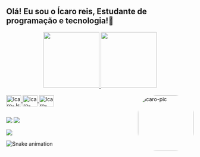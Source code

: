 ## Olá! Eu sou o Ícaro reis, Estudante de programação e tecnologia!🤖
<div align="center">
  <a href="https://github.com/icaropaixao">
  <img height="150px" src="https://github-readme-stats.vercel.app/api?username=icaropaixao&show_icons=true&theme=dracula&include_all_commits=true&count_private=true"/>
  <img height="150px" src="https://github-readme-stats.vercel.app/api/top-langs/?username=icaropaixao&layout=compact&langs_count=7&theme=dracula"/>
</div>

<div style="display: inline_block"><br>
  <img align="center" alt="Icaro-Js" height="30" width="40" src="https://cdn.jsdelivr.net/gh/devicons/devicon/icons/javascript/javascript-original.svg">
  <img align="center" alt="Icaro-HTML" height="30" width="40" src="https://cdn.jsdelivr.net/gh/devicons/devicon/icons/html5/html5-original.svg">
  <img align="center" alt="Icaro-CSS" height="30" width="40" src="https://cdn.jsdelivr.net/gh/devicons/devicon/icons/css3/css3-original.svg">
  <img align="right" alt="Icaro-pic" height="150" style="border-radius:50px;" src="https://i.pinimg.com/736x/c6/a4/9f/c6a49feb5ac60a98443b610186dbc473.jpg">
</div>
  
  ##
 
<div> 
 <a href="https://www.linkedin.com/in/%C3%ADcaro-reis-970a1221a/" target="_blank"><img src="https://img.shields.io/badge/-LinkedIn-%230077B5?style=for-the-badge&logo=linkedin&logoColor=white" target="_blank"></a> 
  <a href="https://www.instagram.com/luvsubaru/" target="_blank"><img src="https://img.shields.io/badge/-Instagram-%23E4405F?style=for-the-badge&logo=instagram&logoColor=white" target="_blank"></a>
  
  <a href = "icaroreis1982@gmail.com@gmail.com"><img src="https://img.shields.io/badge/-Gmail-%23333?style=for-the-badge&logo=gmail&logoColor=white" target="_blank"></a>

 
  ![Snake animation](https://github.com/icaropaixao/icaropaixao/blob/output/github-contribution-grid-snake.svg)
 
</div>
